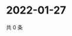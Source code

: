 # 2022-01-27

共 0 条

<!-- BEGIN WEIBO -->
<!-- 最后更新时间 Thu Jan 27 2022 18:00:35 GMT+0800 (China Standard Time) -->

<!-- END WEIBO -->
